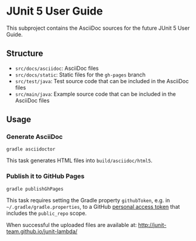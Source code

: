 # JUnit 5 User Guide

This subproject contains the AsciiDoc sources for the future JUnit 5 User Guide.

## Structure

- `src/docs/asciidoc`: AsciiDoc files
- `src/docs/static`: Static files for the `gh-pages` branch
- `src/test/java`: Test source code that can be included in the AsciiDoc files
- `src/main/java`: Example source code that can be included in the AsciiDoc files

## Usage

### Generate AsciiDoc

```
gradle asciidoctor
```

This task generates HTML files into `build/asciidoc/html5`.

### Publish it to GitHub Pages

```
gradle publishGhPages
```

This task requires setting the Gradle property `githubToken`, e.g. in `~/.gradle/gradle.properties`, to a GitHub [personal access token](https://github.com/settings/tokens) that includes the `public_repo` scope.

When successful the uploaded files are available at:
<http://junit-team.github.io/junit-lambda/>
